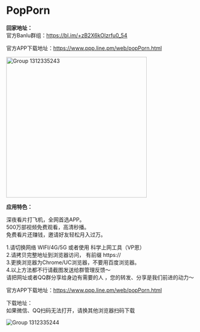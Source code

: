 # PopPorn  
**回家地址：**    
 官方Banlu群组：<https://bl.im/+zB2X6kOlzrfu0_54>  
   
 官方APP下载地址：<https://www.ppp.line.pm/web/popPorn.html>  
   
<img width="375" alt="Group 1312335243" src="https://github.com/gwilliamgcocjm/popporn/assets/170412444/dd8301ec-6177-4f58-8f0c-246d0d4cd673">


**应用特色：**  
  
深夜看片打飞机，全网首选APP。  
500万部视频免费观看，高清秒播。    
免费看片还赚钱，邀请好友轻松月入过万。    

1.请切换网络 WIFI/4G/5G 或者使用 科学上网工具（VP恩）  
2.请拷贝完整地址到浏览器访问， 有前缀 https://  
3.更换浏览器为Chrome/UC浏览器，不要用百度浏览器。  
4.以上方法都不行请截图发送给群管理反馈～  
请把网址或者QQ群分享给身边有需要的人 ，您的转发、分享是我们前进的动力～  

官方APP下载地址：<https://www.ppp.line.pm/web/popPorn.html>  

下载地址：  
如果微信、QQ扫码无法打开，请换其他浏览器扫码下载
  
![Group 1312335244](https://github.com/gwilliamgcocjm/popporn/assets/170412444/bf32d0c3-ff95-403d-b4f7-fcfc1b9d053f)

  
